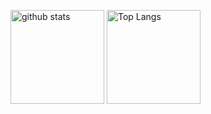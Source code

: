 <p align="left"> 
  <img alt="github stats" height="150px" src="https://github-readme-stats.vercel.app/api?username=MasakiChujyo&count_private=true&theme=tokyonight&show_icons=ture" />
  <img alt="Top Langs" height="150px" src="https://github-readme-stats.vercel.app/api/top-langs/?username=MasakiChujyo&layout=compact&count_private=true&show_icons=true&theme=tokyonight" />
</p>
